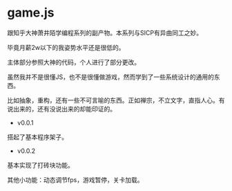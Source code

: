 # game.js

跟知乎大神萧井陌学编程系列的副产物。本系列与SICP有异曲同工之妙。

毕竟月薪2w以下的我姿势水平还是很低的。

主体部分参照大神的代码，个人进行了部分更改。

虽然我并不是很懂JS，也不是很懂做游戏，然而学到了一些系统设计的通用的东西。

比如抽象，重构，还有一些不可言喻的东西。正如禅宗，不立文字，直指人心。有说出来的，还有没说出来的却能印证的。

* v0.0.1

搭起了基本程序架子。

* v0.0.2

基本实现了打砖块功能。

其他小功能：动态调节fps，游戏暂停，关卡加载。